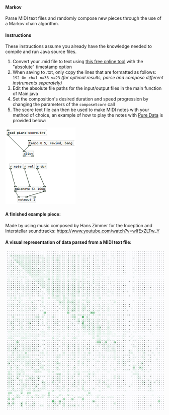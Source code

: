#### Markov
Parse MIDI text files and randomly compose new pieces through the use of a Markov chain algorithm.

#### Instructions
These instructions assume you already have the knowledge needed to compile and run Java source files.

1. Convert your .mid file to text using [this free online tool](http://flashmusicgames.com/midi/mid2txt.php) with the "absolute" timestamp option
2. When saving to .txt, only copy the lines that are formatted as follows: `192 On ch=1 n=36 v=23` *(for optimal results, parse and compose different instruments separately)*
3. Edit the absolute file paths for the input/output files in the main function of Main.java
4. Set the composition's desired duration and speed progression by changing the parameters of the `composeScore` call
5. The score text file can then be used to make MIDI notes with your method of choice, an example of how to play the notes with [Pure Data](https://puredata.info/) is provided below: 

![](https://raw.githubusercontent.com/Bennett-Lynch/Markov/master/samples/pure-data-setup.png)

#### A finished example piece:
Made by using music composed by Hans Zimmer for the Inception and Interstellar soundtracks:
https://www.youtube.com/watch?v=wlfExZLTw_Y

#### A visual representation of data parsed from a MIDI text file:
![](https://raw.githubusercontent.com/Bennett-Lynch/Markov/master/samples/visual-representation.png)
